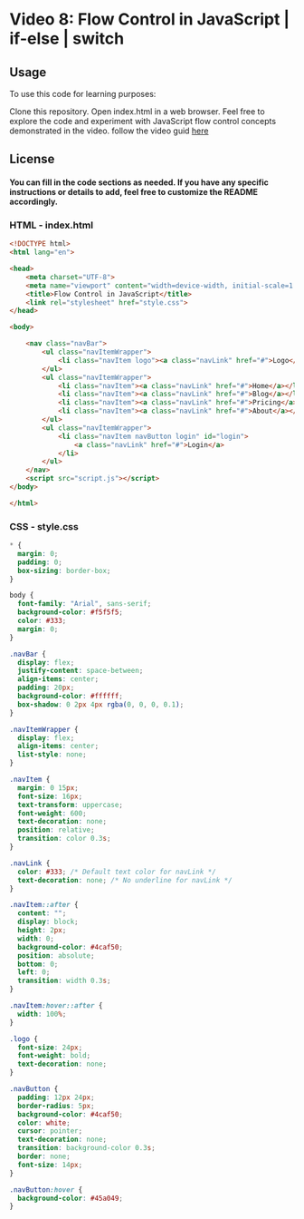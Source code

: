 # Video 8: Flow Control in JavaScript | if-else | switch

## Usage

To use this code for learning purposes:

Clone this repository.
Open index.html in a web browser.
Feel free to explore the code and experiment with JavaScript flow control concepts demonstrated in the video.
follow the video guid [here](https://youtu.be/atrYgwL5TsQ)


## License
#### You can fill in the code sections as needed. If you have any specific instructions or details to add, feel free to customize the README accordingly.

### HTML - index.html

```html
<!DOCTYPE html>
<html lang="en">

<head>
    <meta charset="UTF-8">
    <meta name="viewport" content="width=device-width, initial-scale=1.0">
    <title>Flow Control in JavaScript</title>
    <link rel="stylesheet" href="style.css">
</head>

<body>

    <nav class="navBar">
        <ul class="navItemWrapper">
            <li class="navItem logo"><a class="navLink" href="#">Logo</a></li>
        </ul>
        <ul class="navItemWrapper">
            <li class="navItem"><a class="navLink" href="#">Home</a></li>
            <li class="navItem"><a class="navLink" href="#">Blog</a></li>
            <li class="navItem"><a class="navLink" href="#">Pricing</a></li>
            <li class="navItem"><a class="navLink" href="#">About</a></li>
        </ul>
        <ul class="navItemWrapper">
            <li class="navItem navButton login" id="login">
                <a class="navLink" href="#">Login</a>
            </li>
        </ul>
    </nav>
    <script src="script.js"></script>
</body>

</html>
```

### CSS - style.css 
```css
* {
  margin: 0;
  padding: 0;
  box-sizing: border-box;
}

body {
  font-family: "Arial", sans-serif;
  background-color: #f5f5f5;
  color: #333;
  margin: 0;
}

.navBar {
  display: flex;
  justify-content: space-between;
  align-items: center;
  padding: 20px;
  background-color: #ffffff;
  box-shadow: 0 2px 4px rgba(0, 0, 0, 0.1);
}

.navItemWrapper {
  display: flex;
  align-items: center;
  list-style: none;
}

.navItem {
  margin: 0 15px;
  font-size: 16px;
  text-transform: uppercase;
  font-weight: 600;
  text-decoration: none;
  position: relative;
  transition: color 0.3s;
}

.navLink {
  color: #333; /* Default text color for navLink */
  text-decoration: none; /* No underline for navLink */
}

.navItem::after {
  content: "";
  display: block;
  height: 2px;
  width: 0;
  background-color: #4caf50;
  position: absolute;
  bottom: 0;
  left: 0;
  transition: width 0.3s;
}

.navItem:hover::after {
  width: 100%;
}

.logo {
  font-size: 24px;
  font-weight: bold;
  text-decoration: none;
}

.navButton {
  padding: 12px 24px;
  border-radius: 5px;
  background-color: #4caf50;
  color: white;
  cursor: pointer;
  text-decoration: none;
  transition: background-color 0.3s;
  border: none;
  font-size: 14px;
}

.navButton:hover {
  background-color: #45a049;
}

```

